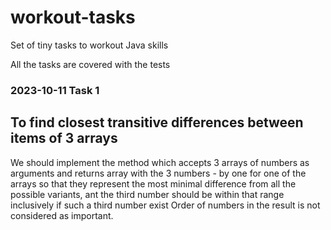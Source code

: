 # workout-tasks
Set of tiny tasks to workout Java skills

All the tasks are covered with the tests

<h3>2023-10-11 Task 1</h3>
<h2>To find closest transitive differences between items of 3 arrays</h2>

 We should implement the method which accepts 3 arrays of numbers as arguments
 and returns array with the 3 numbers - by one for one of the arrays so that
 they represent the most minimal difference from all the possible variants,
 ant the third number should be within that range inclusively if such a third number exist
 Order of numbers in the result is not considered as important.
